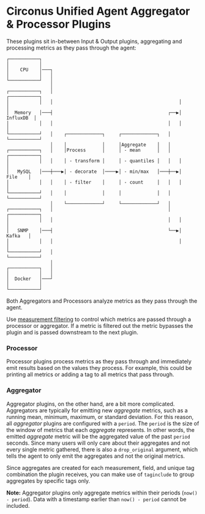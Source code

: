 # Circonus Unified Agent Aggregator & Processor Plugins

These plugins sit in-between Input & Output plugins, aggregating and processing
metrics as they pass through the agent:

```
┌───────────┐
│           │
│    CPU    │───┐
│           │   │
└───────────┘   │
                │
┌───────────┐   │                                              ┌───────────┐
│           │   │                                              │           │
│  Memory   │───┤                                          ┌──▶│ InfluxDB  │
│           │   │                                          │   │           │
└───────────┘   │    ┌─────────────┐     ┌─────────────┐   │   └───────────┘
                │    │             │     │Aggregate    │   │
┌───────────┐   │    │Process      │     │ - mean      │   │   ┌───────────┐
│           │   │    │ - transform │     │ - quantiles │   │   │           │
│   MySQL   │───┼───▶│ - decorate  │────▶│ - min/max   │───┼──▶│   File    │
│           │   │    │ - filter    │     │ - count     │   │   │           │
└───────────┘   │    │             │     │             │   │   └───────────┘
                │    └─────────────┘     └─────────────┘   │
┌───────────┐   │                                          │   ┌───────────┐
│           │   │                                          │   │           │
│   SNMP    │───┤                                          └──▶│   Kafka   │
│           │   │                                              │           │
└───────────┘   │                                              └───────────┘
                │
┌───────────┐   │
│           │   │
│  Docker   │───┘
│           │
└───────────┘
```

Both Aggregators and Processors analyze metrics as they pass through the agent.

Use [measurement filtering](CONFIGURATION.md#measurement-filtering)
to control which metrics are passed through a processor or aggregator.  If a
metric is filtered out the metric bypasses the plugin and is passed downstream
to the next plugin.

### Processor
Processor plugins process metrics as they pass through and immediately emit
results based on the values they process. For example, this could be printing
all metrics or adding a tag to all metrics that pass through.

### Aggregator
Aggregator plugins, on the other hand, are a bit more complicated. Aggregators
are typically for emitting new _aggregate_ metrics, such as a running mean,
minimum, maximum, or standard deviation. For this reason, all _aggregator_
plugins are configured with a `period`. The `period` is the size of the window
of metrics that each _aggregate_ represents. In other words, the emitted
_aggregate_ metric will be the aggregated value of the past `period` seconds.
Since many users will only care about their aggregates and not every single metric
gathered, there is also a `drop_original` argument, which tells the agent to only
emit the aggregates and not the original metrics.

Since aggregates are created for each measurement, field, and unique tag combination
the plugin receives, you can make use of `taginclude` to group
aggregates by specific tags only.

**Note:** Aggregator plugins only aggregate metrics within their periods (`now() - period`). Data with a timestamp earlier than `now() - period` cannot be included.
